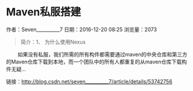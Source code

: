 # Maven私服搭建
作者：Seven__________7
日期：2016-12-20 08:25
浏览量：2073
> 简介：1、 为什么使用Nexus

        如果没有私服，我们所需的所有构件都需要通过maven的中央仓库和第三方的Maven仓库下载到本地，而一个团队中的所有人都重复的从maven仓库下载构件无疑...

 链接：http://blog.csdn.net/seven__________7/article/details/53742756
